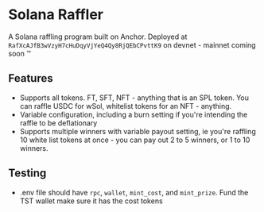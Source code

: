 # Solana Raffler

A Solana raffling program built on Anchor. Deployed at `RafXcAJfB3wVzyH7cHuDqyVjYeQ4Qy8RjQEbCPvttK9` on devnet - mainnet coming soon :tm:

## Features

- Supports all tokens. FT, SFT, NFT - anything that is an SPL token. You can raffle USDC for wSol, whitelist tokens for an NFT - anything.
- Variable configuration, including a burn setting if you're intending the raffle to be deflationary
- Supports multiple winners with variable payout setting, ie you're raffling 10 white list tokens at once - you can pay out 2 to 5 winners, or 1 to 10 winners.

## Testing

- .env file should have `rpc`, `wallet`, `mint_cost`, and `mint_prize`. Fund the TST wallet make sure it has the cost tokens
